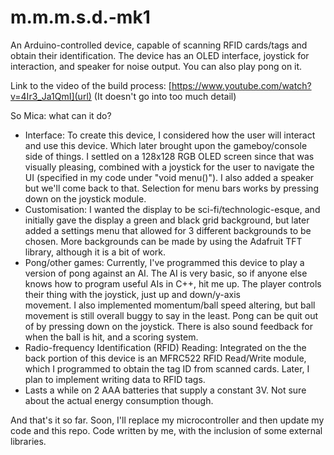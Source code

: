 # m.m.m.s.d.-mk1
An Arduino-controlled device, capable of scanning RFID cards/tags and obtain their identification. The device has an OLED interface, joystick for interaction, and speaker for noise output. You can also play pong on it.

Link to the video of the build process: [https://www.youtube.com/watch?v=4Ir3_Ja1QmI](url) (It doesn't go into too much detail)

So Mica: what can it do?
 - Interface: To create this device, I considered how the user will interact and use this device. Which later brought upon the gameboy/console side of things. I settled on a 128x128 RGB OLED screen since that was visually pleasing, combined with a joystick for the user to     navigate the UI (specified in my code under "void menu()"). I also added a speaker but we'll come back to that. Selection for menu bars works by pressing down on the joystick module.
 - Customisation: I wanted the display to be sci-fi/technologic-esque, and initially gave the display a green and black grid background, but later added a settings menu that allowed for 3 different backgrounds to be chosen. More backgrounds can be made by using the            Adafruit TFT library, although it is a bit of work.
 - Pong/other games: Currently, I've programmed this device to play a version of pong against an AI. The AI is very basic, so if anyone else knows how to program useful AIs in C++, hit me up. The player controls their thing with the joystick, just up and down/y-axis       
   movement. I also implemented momentum/ball speed altering, but ball movement is still overall buggy to say in the least. Pong can be quit out of by pressing down on the joystick. There is also sound feedback for when the ball is hit, and a scoring system.
 - Radio-frequency Identification (RFID) Reading: Integrated on the the back portion of this device is an MFRC522 RFID Read/Write module, which I programmed to obtain the tag ID from scanned cards. Later, I plan to implement writing data to RFID tags.
 - Lasts a while on 2 AAA batteries that supply a constant 3V. Not sure about the actual energy consumption though.

And that's it so far. Soon, I'll replace my microcontroller and then update my code and this repo. Code written by me, with the inclusion of some external libraries.
